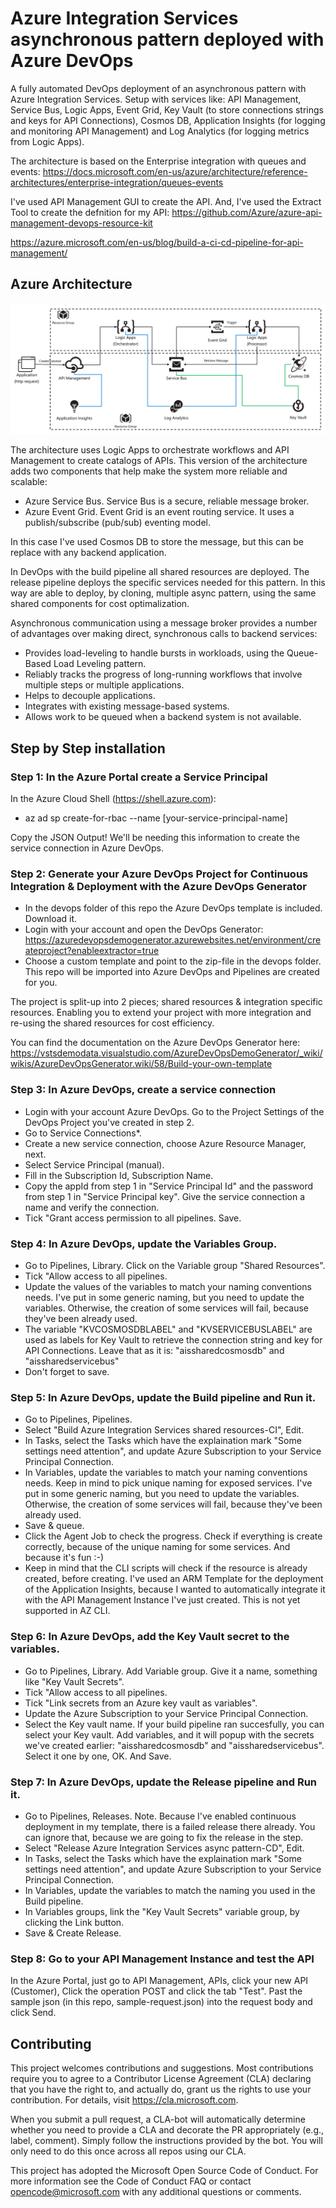 # Azure Integration Services asynchronous pattern deployed with Azure DevOps 
A fully automated DevOps deployment of an asynchronous pattern with Azure Integration Services. Setup with services like: API Management, Service Bus, Logic Apps, Event Grid, Key Vault (to store connections strings and keys for API Connections), Cosmos DB, Application Insights (for logging and monitoring API Management) and Log Analytics (for logging metrics from Logic Apps).

The architecture is based on the Enterprise integration with queues and events:
https://docs.microsoft.com/en-us/azure/architecture/reference-architectures/enterprise-integration/queues-events

I've used API Management GUI to create the API. And, I've used the Extract Tool to create the defnition for my API:
https://github.com/Azure/azure-api-management-devops-resource-kit

https://azure.microsoft.com/en-us/blog/build-a-ci-cd-pipeline-for-api-management/

## Azure Architecture
![ais-sync-pattern](docs/images/arch.png)

The architecture uses Logic Apps to orchestrate workflows and API Management to create catalogs of APIs.
This version of the architecture adds two components that help make the system more reliable and scalable:
- Azure Service Bus. Service Bus is a secure, reliable message broker.
- Azure Event Grid. Event Grid is an event routing service. It uses a publish/subscribe (pub/sub) eventing model.

In this case I've used Cosmos DB to store the message, but this can be replace with any backend application.

In DevOps with the build pipeline all shared resources are deployed. The release pipeline deploys the specific services needed for this pattern. In this way are able to deploy, by cloning, multiple async pattern, using the same shared components for cost optimalization.

Asynchronous communication using a message broker provides a number of advantages over making direct, synchronous calls to backend services:

- Provides load-leveling to handle bursts in workloads, using the Queue-Based Load Leveling pattern.
- Reliably tracks the progress of long-running workflows that involve multiple steps or multiple applications.
- Helps to decouple applications.
- Integrates with existing message-based systems.
- Allows work to be queued when a backend system is not available.

## Step by Step installation

### Step 1: In the Azure Portal create a Service Principal
In the Azure Cloud Shell (https://shell.azure.com): 
- az ad sp create-for-rbac --name [your-service-principal-name]

Copy the JSON Output! We'll be needing this information to create the service connection in Azure DevOps.

### Step 2: Generate your Azure DevOps Project for Continuous Integration & Deployment with the Azure DevOps Generator
- In the devops folder of this repo the Azure DevOps template is included. Download it.
- Login with your account and open the DevOps Generator: https://azuredevopsdemogenerator.azurewebsites.net/environment/createproject?enableextractor=true
- Choose a custom template and point to the zip-file in the devops folder. This repo will be imported into Azure DevOps and Pipelines are created for you.

The project is split-up into 2 pieces; shared resources & integration specific resources. Enabling you to extend your project with more integration and re-using the shared resources for cost efficiency.

You can find the documentation on the Azure DevOps Generator here: https://vstsdemodata.visualstudio.com/AzureDevOpsDemoGenerator/_wiki/wikis/AzureDevOpsGenerator.wiki/58/Build-your-own-template

### Step 3: In Azure DevOps, create a service connection
- Login with your account Azure DevOps. Go to the Project Settings of the DevOps Project you've created in step 2.
- Go to Service Connections*.
- Create a new service connection, choose Azure Resource Manager, next.
- Select Service Principal (manual).
- Fill in the Subscription Id, Subscription Name.
- Copy the appId from step 1 in "Service Principal Id" and the password from step 1 in "Service Principal key". Give the service connection a name and verify the connection.
- Tick "Grant access permission to all pipelines. Save.

### Step 4: In Azure DevOps, update the Variables Group.
- Go to Pipelines, Library. Click on the Variable group "Shared Resources".
- Tick "Allow access to all pipelines.
- Update the values of the variables to match your naming conventions needs. I've put in some generic naming, but you need to update the variables. Otherwise, the creation of some services will fail, because they've been already used.
- The variable "KVCOSMOSDBLABEL" and "KVSERVICEBUSLABEL" are used as labels for Key Vault to retrieve the connection string and key for API Connections. Leave that as it is: "aissharedcosmosdb" and "aissharedservicebus"
- Don't forget to save.

### Step 5: In Azure DevOps, update the Build pipeline and Run it.
- Go to Pipelines, Pipelines.
- Select "Build Azure Integration Services shared resources-CI", Edit.
- In Tasks, select the Tasks which have the explaination mark "Some settings need attention", and update Azure Subscription to your Service Principal Connection.
- In Variables, update the variables to match your naming conventions needs. Keep in mind to pick unique naming for exposed services. I've put in some generic naming, but you need to update the variables. Otherwise, the creation of some services will fail, because they've been already used.
- Save & queue.
- Click the Agent Job to check the progress. Check if everything is create correctly, because of the unique naming for some services. And because it's fun :-)
- Keep in mind that the CLI scripts will check if the resource is already created, before creating. I've used an ARM Template for the deployment of the Application Insights, because I wanted to automatically integrate it with the API Management Instance I've just created. This is not yet supported in AZ CLI.

### Step 6: In Azure DevOps, add the Key Vault secret to the variables.
- Go to Pipelines, Library. Add Variable group. Give it a name, something like "Key Vault Secrets".
- Tick "Allow access to all pipelines.
- Tick "Link secrets from an Azure key vault as variables".
- Update the Azure Subscription to your Service Principal Connection.
- Select the Key vault name. If your build pipeline ran succesfully, you can select your Key vault. Add variables, and it will popup with the secrets we've created earlier: "aissharedcosmosdb" and "aissharedservicebus". Select it one by one, OK. And Save.

### Step 7: In Azure DevOps, update the Release pipeline and Run it.
- Go to Pipelines, Releases.
Note. Because I've enabled continuous deployment in my template, there is a failed release there already. You can ignore that, because we are going to fix the release in the step.
- Select "Release Azure Integration Services async pattern-CD", Edit.
- In Tasks, select the Tasks which have the explaination mark "Some settings need attention", and update Azure Subscription to your Service Principal Connection.
- In Variables, update the variables to match the naming you used in the Build pipeline.
- In Variables groups, link the "Key Vault Secrets" variable group, by clicking the Link button.
- Save & Create Release.

### Step 8: Go to your API Management Instance and test the API
In the Azure Portal, just go to API Management, APIs, click your new API (Customer), Click the operation POST and click the tab "Test". Past the sample json (in this repo, sample-request.json) into the request body and click Send.

## Contributing
This project welcomes contributions and suggestions. Most contributions require you to agree to a Contributor License Agreement (CLA) declaring that you have the right to, and actually do, grant us the rights to use your contribution. For details, visit https://cla.microsoft.com.

When you submit a pull request, a CLA-bot will automatically determine whether you need to provide a CLA and decorate the PR appropriately (e.g., label, comment). Simply follow the instructions provided by the bot. You will only need to do this once across all repos using our CLA.

This project has adopted the Microsoft Open Source Code of Conduct. For more information see the Code of Conduct FAQ or contact opencode@microsoft.com with any additional questions or comments.